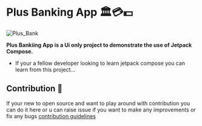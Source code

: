 # Plus Banking App 🏛️💳💵

![Plus_Bank](https://github.com/shalenMathew/Plus-Bank/assets/119736953/d68ee5e9-c46b-4d80-80bc-39273448c602)

**Plus Bankiing App is a Ui only project to demonstrate the use of Jetpack Compose.**

- If your a fellow developer looking to learn jetpack compose you can learn from this project...

## Contribution 🤝
If your new to open source and want to play around with contribution you can do it here or u can raise issue if you want to make any improvements or fix any bugs
[contribution guidelines](CONTRIBUTING.md)

